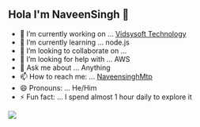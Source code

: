 ## Hola I'm NaveenSingh 👋



- 🔭 I’m currently working on ... [Vidsysoft Technology](https://www.vidsysoft.com)
- 🌱 I’m currently learning ... node.js 
- 👯 I’m looking to collaborate on ...
- 🤔 I’m looking for help with ... AWS
- 💬 Ask me about ... Anything
- 📫 How to reach me: ... [NaveensinghMtp](https://twitter.com/NaveensinghMtp)
- 😄 Pronouns: ... He/Him
- ⚡ Fun fact: ... I spend almost 1 hour daily to explore it

<img src="https://github-readme-stats.vercel.app/api?username=naveensinghp&&show_icons=true&title_color=ffffff&icon_color=bb2acf&text_color=daf7dc&bg_color=151515">

